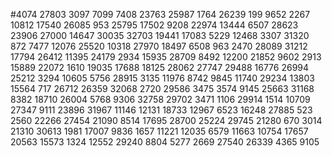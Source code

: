 #4074
27803
3097
7099
7408
23763
25987
1764
26239
199
9652
2267
10812
17540
26085
953
25795
17502
9208
22974
13444
6507
28623
23906
27000
14647
30035
32703
19441
17083
5229
12468
3307
31320
872
7477
12076
25520
10318
27970
18497
6508
963
2470
28089
31212
17794
26412
11395
24179
2934
15935
28709
8492
12200
21852
9602
2913
15889
22072
1610
19035
17688
18125
28062
27747
29488
16776
26994
25212
3294
10605
5756
28915
3135
11976
8742
9845
11740
29234
13803
15564
717
26712
26359
32068
2720
29586
3475
3574
9145
25663
31168
8382
18710
26004
5768
9306
32758
29702
3471
1106
29914
1514
10709
27347
9111
23896
31967
11146
12131
18733
12967
6523
16248
27885
523
2560
22266
27454
21090
8514
17695
28700
25224
29745
21280
670
3014
21310
30613
1981
17007
9836
1657
11221
12035
6579
11663
10754
17657
20563
15573
1324
12552
29240
8804
5277
2669
27540
26339
4365
9105
